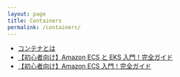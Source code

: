 ```yaml
---
layout: page
title: Containers
permalink: /containers/
---
```


- <a href="../container-overview/index.html#0" target="_blank">コンテナとは</a>
- <a href="../ecs-vs-eks/index.html#0" target="_blank">【初心者向け】Amazon ECS と EKS 入門！完全ガイド</a>
- <a href="../ecs-overview/index.html#0" target="_blank">【初心者向け】Amazon ECS 入門！完全ガイド</a>
